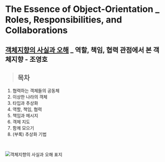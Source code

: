 # The Essence of Object-Orientation _ Roles, Responsibilities, and Collaborations
## [객체지향의 사실과 오해](http://www.yes24.com/Product/Goods/18249021) _ 역할, 책임, 협력 관점에서 본 객체지향 - 조영호

> ## 목차

1. 협력하는 객체들의 공동체
2. 이상한 나라의 객체
3. 타입과 추상화
4. 역할, 책임, 협력
5. 책임과 메시지
6. 객체 지도
7. 함께 모으기
8. (부록) 추상화 기법


<br/>

![객체지향의 사실과 오해 표지](https://user-images.githubusercontent.com/96233738/213467865-e8782e0a-9cc3-4260-a7be-10357610e7df.jpeg)
